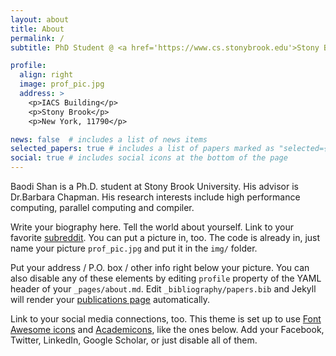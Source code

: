 ```yaml
---
layout: about
title: About
permalink: /
subtitle: PhD Student @ <a href='https://www.cs.stonybrook.edu'>Stony Brook University CS</a>

profile:
  align: right
  image: prof_pic.jpg
  address: >
    <p>IACS Building</p>
    <p>Stony Brook</p>
    <p>New York, 11790</p>

news: false  # includes a list of news items
selected_papers: true # includes a list of papers marked as "selected={true}"
social: true # includes social icons at the bottom of the page
---
```


Baodi Shan is a Ph.D. student at Stony Brook University. His advisor is Dr.Barbara Chapman. His research interests include high performance computing, parallel computing and compiler.

Write your biography here. Tell the world about yourself. Link to your favorite [subreddit](http://reddit.com). You can put a picture in, too. The code is already in, just name your picture `prof_pic.jpg` and put it in the `img/` folder.

Put your address / P.O. box / other info right below your picture. You can also disable any of these elements by editing `profile` property of the YAML header of your `_pages/about.md`. Edit `_bibliography/papers.bib` and Jekyll will render your [publications page](/al-folio/publications/) automatically.

Link to your social media connections, too. This theme is set up to use [Font Awesome icons](https://fontawesome.com/) and [Academicons](https://jpswalsh.github.io/academicons/), like the ones below. Add your Facebook, Twitter, LinkedIn, Google Scholar, or just disable all of them.
